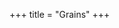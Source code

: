 +++
title = "Grains"
+++


<div class="spreadsheet" src="../gross-data_grainish.toml" fullHeightWithRowsPerScreen=8> </div>  
